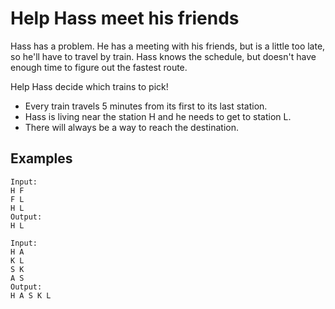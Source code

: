 # Help Hass meet his friends

Hass has a problem. He has a meeting with his friends, but is a little too late, so he'll have to travel by train. Hass knows the schedule, but doesn't have enough time to figure out the fastest route.

Help Hass decide which trains to pick!

* Every train travels 5 minutes from its first to its last station.
* Hass is living near the station H and he needs to get to station L.
* There will always be a way to reach the destination.

## Examples
```
Input:
H F
F L
H L
Output:
H L
```
```
Input:
H A
K L
S K
A S
Output:
H A S K L
```